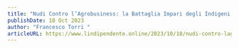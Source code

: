 ```yaml
---
title: "Nudi Contro l’Agrobusiness: la Battaglia Impari degli Indigeni di Xingu"
publishDate: 18 Oct 2023
author: "Francesco Torri "
articleURL: https://www.lindipendente.online/2023/10/18/nudi-contro-lagrobusiness-la-battaglia-impari-degli-indigeni-di-xingu/
---
```

